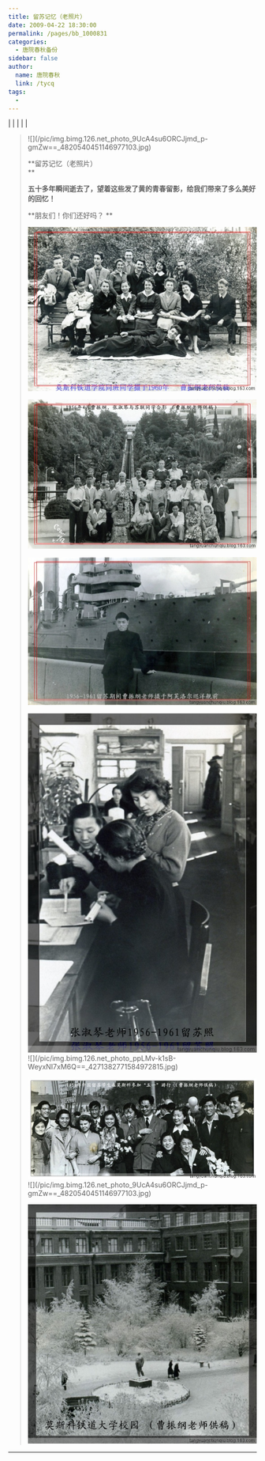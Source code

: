 ```yaml
---
title: 留苏记忆（老照片）
date: 2009-04-22 18:30:00
permalink: /pages/bb_1000831
categories: 
  - 唐院春秋备份
sidebar: false
author: 
  name: 唐院春秋
  link: /tycq
tags: 
  - 
---
```


|  |  |  |  |

> ![](/pic/img.bimg.126.net_photo_9UcA4su6ORCJjmd_p-
> gmZw==_4820540451146977103.jpg)
>
> **留苏记忆（老照片）  
> **
>
> **五十多年瞬间逝去了，望着这些发了黄的青春留影，给我们带来了多么美好的回忆！**
>
> **朋友们！你们还好吗？ **
>
>
> ![](/pic/img.bimg.126.net_photo_XcDvKPTv1vRdAJvOMwgnhg==_4544694973970803314.jpg)  
>
> ![](/pic/img.bimg.126.net_photo_q8p2pygIBsa3FIz0xvw0vw==_5382083029684829891.jpg)  
>
> ![](/pic/img.bimg.126.net_photo_6dw7ntqoja81XDq5arDi2A==_1144477255307053550.jpg)  
>
> ![](/pic/img.bimg.126.net_photo_sqEC5fgMnhnjfeIhfpPCjw==_3107202267909306259.jpg)  
>  ![](/pic/img.bimg.126.net_photo_ppLMv-k1sB-
> WeyxNI7xM6Q==_4271382771584972815.jpg)  
>
> ![](/pic/img.bimg.126.net_photo_rFqpItVp8M3Cs1hnt9jFGg==_5678476180161143308.jpg)  
>  ![](/pic/img.bimg.126.net_photo_9UcA4su6ORCJjmd_p-
> gmZw==_4820540451146977103.jpg)  
>
> ![](/pic/img.bimg.126.net_photo_hLaUj4c1yvuTlh8cwEvV1g==_4820540451146977076.jpg)  
>  
  
---